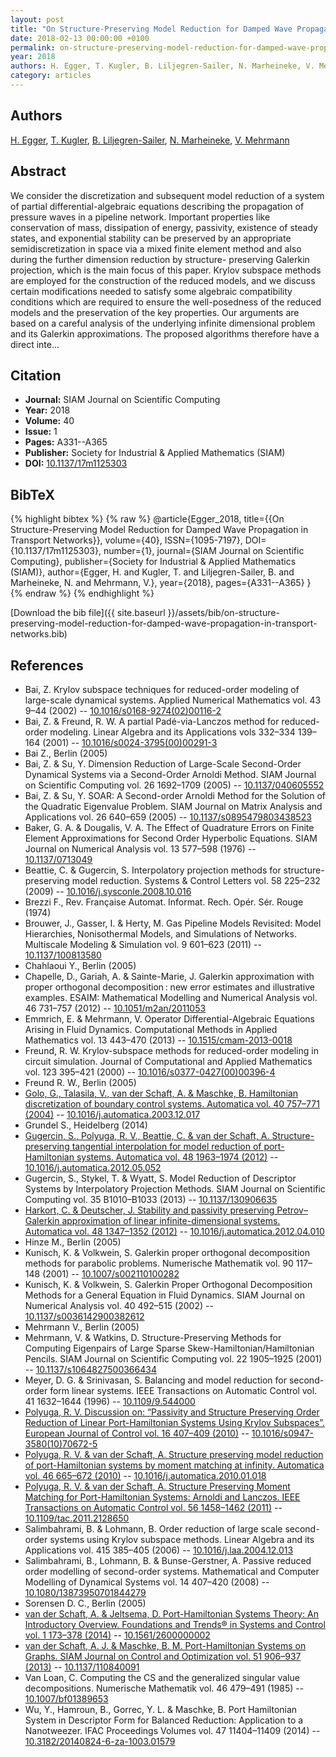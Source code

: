 ```yaml
---
layout: post
title: "On Structure-Preserving Model Reduction for Damped Wave Propagation in Transport Networks"
date: 2018-02-13 00:00:00 +0100
permalink: on-structure-preserving-model-reduction-for-damped-wave-propagation-in-transport-networks
year: 2018
authors: H. Egger, T. Kugler, B. Liljegren-Sailer, N. Marheineke, V. Mehrmann
category: articles
---
```

 
## Authors
[H. Egger](authors/herbert-egger), [T. Kugler](authors/t-kugler), [B. Liljegren-Sailer](authors/bjorn-liljegren-sailer), [N. Marheineke](authors/nicole-marheineke), [V. Mehrmann](authors/volker-mehrmann)
 
## Abstract
We consider the discretization and subsequent model reduction of a system of partial differential-algebraic equations describing the propagation of pressure waves in a pipeline network. Important properties like conservation of mass, dissipation of energy, passivity, existence of steady states, and exponential stability can be preserved by an appropriate semidiscretization in space via a mixed finite element method and also during the further dimension reduction by structure- preserving Galerkin projection, which is the main focus of this paper. Krylov subspace methods are employed for the construction of the reduced models, and we discuss certain modifications needed to satisfy some algebraic compatibility conditions which are required to ensure the well-posedness of the reduced models and the preservation of the key properties. Our arguments are based on a careful analysis of the underlying infinite dimensional problem and its Galerkin approximations. The proposed algorithms therefore have a direct inte...
 
## Citation
- **Journal:** SIAM Journal on Scientific Computing
- **Year:** 2018
- **Volume:** 40
- **Issue:** 1
- **Pages:** A331--A365
- **Publisher:** Society for Industrial & Applied Mathematics (SIAM)
- **DOI:** [10.1137/17m1125303](https://doi.org/10.1137/17m1125303)
 
## BibTeX
{% highlight bibtex %}
{% raw %}
@article{Egger_2018,
  title={{On Structure-Preserving Model Reduction for Damped Wave Propagation in Transport Networks}},
  volume={40},
  ISSN={1095-7197},
  DOI={10.1137/17m1125303},
  number={1},
  journal={SIAM Journal on Scientific Computing},
  publisher={Society for Industrial & Applied Mathematics (SIAM)},
  author={Egger, H. and Kugler, T. and Liljegren-Sailer, B. and Marheineke, N. and Mehrmann, V.},
  year={2018},
  pages={A331--A365}
}
{% endraw %}
{% endhighlight %}
 
[Download the bib file]({{ site.baseurl }}/assets/bib/on-structure-preserving-model-reduction-for-damped-wave-propagation-in-transport-networks.bib)
 
## References
- Bai, Z. Krylov subspace techniques for reduced-order modeling of large-scale dynamical systems. Applied Numerical Mathematics vol. 43 9–44 (2002) -- [10.1016/s0168-9274(02)00116-2](https://doi.org/10.1016/s0168-9274(02)00116-2)
- Bai, Z. & Freund, R. W. A partial Padé-via-Lanczos method for reduced-order modeling. Linear Algebra and its Applications vols 332–334 139–164 (2001) -- [10.1016/s0024-3795(00)00291-3](https://doi.org/10.1016/s0024-3795(00)00291-3)
- Bai Z., Berlin (2005)
- Bai, Z. & Su, Y. Dimension Reduction of Large-Scale Second-Order Dynamical Systems via a Second-Order Arnoldi Method. SIAM Journal on Scientific Computing vol. 26 1692–1709 (2005) -- [10.1137/040605552](https://doi.org/10.1137/040605552)
- Bai, Z. & Su, Y. SOAR: A Second-order Arnoldi Method for the Solution of the Quadratic Eigenvalue Problem. SIAM Journal on Matrix Analysis and Applications vol. 26 640–659 (2005) -- [10.1137/s0895479803438523](https://doi.org/10.1137/s0895479803438523)
- Baker, G. A. & Dougalis, V. A. The Effect of Quadrature Errors on Finite Element Approximations for Second Order Hyperbolic Equations. SIAM Journal on Numerical Analysis vol. 13 577–598 (1976) -- [10.1137/0713049](https://doi.org/10.1137/0713049)
- Beattie, C. & Gugercin, S. Interpolatory projection methods for structure-preserving model reduction. Systems &amp; Control Letters vol. 58 225–232 (2009) -- [10.1016/j.sysconle.2008.10.016](https://doi.org/10.1016/j.sysconle.2008.10.016)
- Brezzi F., Rev. Française Automat. Informat. Rech. Opér. Sér. Rouge (1974)
- Brouwer, J., Gasser, I. & Herty, M. Gas Pipeline Models Revisited: Model Hierarchies, Nonisothermal Models, and Simulations of Networks. Multiscale Modeling &amp; Simulation vol. 9 601–623 (2011) -- [10.1137/100813580](https://doi.org/10.1137/100813580)
- Chahlaoui Y., Berlin (2005)
- Chapelle, D., Gariah, A. & Sainte-Marie, J. Galerkin approximation with proper orthogonal decomposition : new error estimates and illustrative examples. ESAIM: Mathematical Modelling and Numerical Analysis vol. 46 731–757 (2012) -- [10.1051/m2an/2011053](https://doi.org/10.1051/m2an/2011053)
- Emmrich, E. & Mehrmann, V. Operator Differential-Algebraic Equations Arising in Fluid Dynamics. Computational Methods in Applied Mathematics vol. 13 443–470 (2013) -- [10.1515/cmam-2013-0018](https://doi.org/10.1515/cmam-2013-0018)
- Freund, R. W. Krylov-subspace methods for reduced-order modeling in circuit simulation. Journal of Computational and Applied Mathematics vol. 123 395–421 (2000) -- [10.1016/s0377-0427(00)00396-4](https://doi.org/10.1016/s0377-0427(00)00396-4)
- Freund R. W., Berlin (2005)
- [Golo, G., Talasila, V., van der Schaft, A. & Maschke, B. Hamiltonian discretization of boundary control systems. Automatica vol. 40 757–771 (2004)](hamiltonian-discretization-of-boundary-control-systems) -- [10.1016/j.automatica.2003.12.017](https://doi.org/10.1016/j.automatica.2003.12.017)
- Grundel S., Heidelberg (2014)
- [Gugercin, S., Polyuga, R. V., Beattie, C. & van der Schaft, A. Structure-preserving tangential interpolation for model reduction of port-Hamiltonian systems. Automatica vol. 48 1963–1974 (2012)](structure-preserving-tangential-interpolation-for-model-reduction-of-port-hamiltonian-systems) -- [10.1016/j.automatica.2012.05.052](https://doi.org/10.1016/j.automatica.2012.05.052)
- Gugercin, S., Stykel, T. & Wyatt, S. Model Reduction of Descriptor Systems by Interpolatory Projection Methods. SIAM Journal on Scientific Computing vol. 35 B1010–B1033 (2013) -- [10.1137/130906635](https://doi.org/10.1137/130906635)
- [Harkort, C. & Deutscher, J. Stability and passivity preserving Petrov–Galerkin approximation of linear infinite-dimensional systems. Automatica vol. 48 1347–1352 (2012)](stability-and-passivity-preserving-petrov-galerkin-approximation-of-linear-infinite-dimensional-systems) -- [10.1016/j.automatica.2012.04.010](https://doi.org/10.1016/j.automatica.2012.04.010)
- Hinze M., Berlin (2005)
- Kunisch, K. & Volkwein, S. Galerkin proper orthogonal decomposition methods for parabolic problems. Numerische Mathematik vol. 90 117–148 (2001) -- [10.1007/s002110100282](https://doi.org/10.1007/s002110100282)
- Kunisch, K. & Volkwein, S. Galerkin Proper Orthogonal Decomposition Methods for a General Equation in Fluid Dynamics. SIAM Journal on Numerical Analysis vol. 40 492–515 (2002) -- [10.1137/s0036142900382612](https://doi.org/10.1137/s0036142900382612)
- Mehrmann V., Berlin (2005)
- Mehrmann, V. & Watkins, D. Structure-Preserving Methods for Computing Eigenpairs of Large Sparse Skew-Hamiltonian/Hamiltonian Pencils. SIAM Journal on Scientific Computing vol. 22 1905–1925 (2001) -- [10.1137/s1064827500366434](https://doi.org/10.1137/s1064827500366434)
- Meyer, D. G. & Srinivasan, S. Balancing and model reduction for second-order form linear systems. IEEE Transactions on Automatic Control vol. 41 1632–1644 (1996) -- [10.1109/9.544000](https://doi.org/10.1109/9.544000)
- [Polyuga, R. V. Discussion on: “Passivity and Structure Preserving Order Reduction of Linear Port-Hamiltonian Systems Using Krylov Subspaces”. European Journal of Control vol. 16 407–409 (2010)](discussion-on-passivity-and-structure-preserving-order-reduction-of-linear-port-hamiltonian-systems-using-krylov-subspaces) -- [10.1016/s0947-3580(10)70672-5](https://doi.org/10.1016/s0947-3580(10)70672-5)
- [Polyuga, R. V. & van der Schaft, A. Structure preserving model reduction of port-Hamiltonian systems by moment matching at infinity. Automatica vol. 46 665–672 (2010)](structure-preserving-model-reduction-of-port-hamiltonian-systems-by-moment-matching-at-infinity) -- [10.1016/j.automatica.2010.01.018](https://doi.org/10.1016/j.automatica.2010.01.018)
- [Polyuga, R. V. & van der Schaft, A. Structure Preserving Moment Matching for Port-Hamiltonian Systems: Arnoldi and Lanczos. IEEE Transactions on Automatic Control vol. 56 1458–1462 (2011)](structure-preserving-moment-matching-for-port-hamiltonian-systems-arnoldi-and-lanczos) -- [10.1109/tac.2011.2128650](https://doi.org/10.1109/tac.2011.2128650)
- Salimbahrami, B. & Lohmann, B. Order reduction of large scale second-order systems using Krylov subspace methods. Linear Algebra and its Applications vol. 415 385–405 (2006) -- [10.1016/j.laa.2004.12.013](https://doi.org/10.1016/j.laa.2004.12.013)
- Salimbahrami, B., Lohmann, B. & Bunse-Gerstner, A. Passive reduced order modelling of second-order systems. Mathematical and Computer Modelling of Dynamical Systems vol. 14 407–420 (2008) -- [10.1080/13873950701844279](https://doi.org/10.1080/13873950701844279)
- Sorensen D. C., Berlin (2005)
- [van der Schaft, A. & Jeltsema, D. Port-Hamiltonian Systems Theory: An Introductory Overview. Foundations and Trends® in Systems and Control vol. 1 173–378 (2014)](port-hamiltonian-systems-theory-an-introductory-overview) -- [10.1561/2600000002](https://doi.org/10.1561/2600000002)
- [van der Schaft, A. J. & Maschke, B. M. Port-Hamiltonian Systems on Graphs. SIAM Journal on Control and Optimization vol. 51 906–937 (2013)](port-hamiltonian-systems-on-graphs) -- [10.1137/110840091](https://doi.org/10.1137/110840091)
- Van Loan, C. Computing the CS and the generalized singular value decompositions. Numerische Mathematik vol. 46 479–491 (1985) -- [10.1007/bf01389653](https://doi.org/10.1007/bf01389653)
- Wu, Y., Hamroun, B., Gorrec, Y. L. & Maschke, B. Port Hamiltonian System in Descriptor Form for Balanced Reduction: Application to a Nanotweezer. IFAC Proceedings Volumes vol. 47 11404–11409 (2014) -- [10.3182/20140824-6-za-1003.01579](https://doi.org/10.3182/20140824-6-za-1003.01579)

